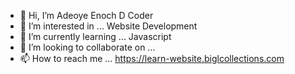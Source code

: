 - 👋 Hi, I’m Adeoye Enoch D Coder
- 👀 I’m interested in ... Website Development
- 🌱 I’m currently learning ... Javascript
- 💞️ I’m looking to collaborate on ...
- 📫 How to reach me ... https://learn-website.biglcollections.com

<!---
adeoyeenocholamilekan/adeoyeenocholamilekan is a ✨ special ✨ repository because its `README.md` (this file) appears on your GitHub profile.
You can click the Preview link to take a look at your changes.
--->
